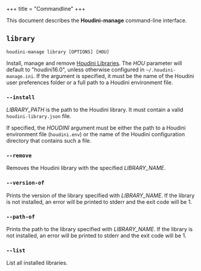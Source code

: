 +++
title = "Commandline"
+++

This document describes the **Houdini-manage** command-line interface.

## `library`

```
houdini-manage library [OPTIONS] [HOU]
```

Install, manage and remove [Houdini Libraries](library.md). The *HOU* 
parameter will default to "houdini16.0", unless otherwise configured in
`~/.houdini-manage.ini`. If the argument is specified, it must be the name
of the Houdini user preferences folder or a full path to a Houdini environment
file.

### `--install`

*LIBRARY_PATH* is the path to the Houdini library. It must contain a valid
`houdini-library.json` file.

If specified, the *HOUDINI* argument must be either the path to a Houdini
environment file (`houdini.env`) or the name of the Houdini configuration
directory that contains such a file.

### `--remove`

Removes the Houdini library with the specified *LIBRARY_NAME*.

### `--version-of`

Prints the version of the library specified with *LIBRARY_NAME*. If the
library is not installed, an error will be printed to stderr and the exit
code will be 1.

### `--path-of`

Prints the path to the library specified with *LIBRARY_NAME*. If the library
is not installed, an error will be printed to stderr and the exit code will
be 1.

### `--list`

List all installed libraries.
